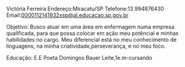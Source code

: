 Victória Ferreira
Endereço:Miracatu/SP
Telefone:13 994876430
Email:0000112141932xsp@al.educacao.sp.gov.br

Objetivo:
Busco atuar em uma área em enfermagem numa empresa qualificada, para que possa colocar em ação meu potêncial e minhas habilidades no cargo. Meu diferencial está no meu conhecimento de linguagens, na minha criatividade,perseverança, e no meu foco. 

Educação:
E.E Poeta Domingos Bauer Leite,1e.m-cursando
